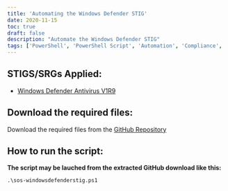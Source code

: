 ```yaml
---
title: 'Automating the Windows Defender STIG'
date: 2020-11-15
toc: true
draft: false
description: "Automate the Windows Defender STIG"
tags: ['PowerShell', 'PowerShell Script', 'Automation', 'Compliance', 'Blue-Team', 'Windows Defender STIG Script', 'Windows Defender', 'Windows Defender Hardening', 'Windows Defender STIG', 'Defender STIG']
---
```

## STIGS/SRGs Applied:
- [Windows Defender Antivirus V1R9](https://dl.dod.cyber.mil/wp-content/uploads/stigs/zip/U_MS_Windows_Defender_Antivirus_V1R9_STIG.zip)

## Download the required files:

Download the required files from the [GitHub Repository](https://github.com/simeononsecurity/Windows-Defender-STIG-Script)

## How to run the script:

**The script may be lauched from the extracted GitHub download like this:**
```
.\sos-windowsdefenderstig.ps1
```
